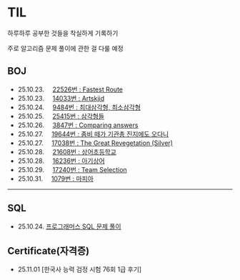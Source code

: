 # TIL

하루하루 공부한 것들을 착실하게 기록하기

주로 알고리즘 문제 풀이에 관한 걸 다룰 예정

## BOJ

- 25.10.23. <img width=11 src="https://d2gd6pc034wcta.cloudfront.net/tier/15.svg"> [22526번 : Fastest Route](https://github.com/InwooLeeme/TIL/blob/main/BOJ/boj_20251023_22526.md#22526%EB%B2%88--fastest-route)
- 25.10.23. <img width=11 src="https://d2gd6pc034wcta.cloudfront.net/tier/15.svg"> [14033번 : Artskjid](https://github.com/InwooLeeme/TIL/blob/main/BOJ/boj_20251023_14033.md)
- 25.10.24. <img width=11 src="https://d2gd6pc034wcta.cloudfront.net/tier/23.svg"> [9484번 : 최대삼각형, 최소삼각형](https://github.com/InwooLeeme/TIL/blob/main/BOJ/boj_20251024_9484.md)
- 25.10.25. <img width=11 src="https://d2gd6pc034wcta.cloudfront.net/tier/23.svg"> [25415번 : 삼각형들](https://github.com/InwooLeeme/TIL/blob/main/BOJ/boj_20251025_25415.md)
- 25.10.26. <img width=11 src="https://d2gd6pc034wcta.cloudfront.net/tier/19.svg"> [3847번 : Comparing answers](https://github.com/InwooLeeme/TIL/blob/main/BOJ/boj_20251026_3847.md)
- 25.10.27. <img width=11 src="https://d2gd6pc034wcta.cloudfront.net/tier/13.svg"> [19644번 : 좀비 떼가 기관총 진지에도 오다니](https://github.com/InwooLeeme/TIL/blob/main/BOJ/boj_20251027_19644.md)
- 25.10.27. <img width=11 src="https://d2gd6pc034wcta.cloudfront.net/tier/14.svg"> [17038번 : The Great Revegetation (Silver)](https://github.com/InwooLeeme/TIL/blob/main/BOJ/boj_20251027_17038.md)
- 25.10.28. <img width=11 src="https://d2gd6pc034wcta.cloudfront.net/tier/11.svg"> [21608번 : 상어초등학교](https://github.com/InwooLeeme/TIL/blob/main/BOJ/boj_20251028_21608.md)
- 25.10.28. <img width=11 src="https://d2gd6pc034wcta.cloudfront.net/tier/13.svg"> [16236번 : 아기상어](https://github.com/InwooLeeme/TIL/blob/main/BOJ/boj_20251028_16236.md)
- 25.10.29. <img width=11 src="https://d2gd6pc034wcta.cloudfront.net/tier/15.svg"> [17240번 : Team Selection](https://github.com/InwooLeeme/TIL/blob/main/BOJ/boj_20251029_17240.md)
- 25.10.31. <img width=11 src="https://d2gd6pc034wcta.cloudfront.net/tier/14.svg"> [1079번 : 마피아](https://github.com/InwooLeeme/TIL/blob/main/BOJ/boj_20251031_1079.md)
<hr>

## SQL

- 25.10.24. [프로그래머스 SQL 문제 풀이](https://github.com/InwooLeeme/TIL/blob/main/SQL/sql_20251024_solving.md)

## Certificate(자격증)

- 25.11.01 [한국사 능력 검정 시험 76회 1급 후기]
